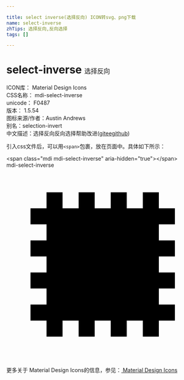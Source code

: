 ```yaml
---

title: select inverse(选择反向) ICON转svg、png下载
name: select-inverse
zhTips: 选择反向,反向选择
tags: []

---
```


# select-inverse  <small style="font-size: 60%;font-weight: 100">选择反向</small>


<div class="detail-page">
<p>
<span>
ICON库：
<span class="badge-secondary badge">Material Design Icons</span> 
</span>
<br/>
<span>
CSS名称：
<span class="badge-secondary badge">mdi-select-inverse</span> 
</span>
<br/>
<span>
unicode：
<span class="badge-secondary badge">F0487</span> 
<copy-btn content='F0487' btn-title=""></copy-btn>
<copy-btn :content='String.fromCodePoint(parseInt("F0487", 16))' btn-title="复制U"></copy-btn>
</span>
<br/>
<span>
版本：
<span class="badge-secondary badge">1.5.54</span> 
</span>
<br/>
<span>图标来源/作者：<span class="badge-light badge">Austin Andrews</span></span> 
<br/>
<span>别名：<span class="badge-light badge">selection-invert</span></span><br/><span class="zh-detail">中文描述：<span class="badge-primary badge">选择反向</span><span class="badge-primary badge">反向选择</span><span class="help-link"><span>帮助改进</span>(<a href="https://gitee.com/liuwave/icon-helper/edit/master/json/material/select-inverse.json" target="_blank" rel="noopener noreferrer">gitee</a><a href="https://github.com/liuwave/icon-helper/edit/master/json/material/select-inverse.json" target="_blank" rel="noopener noreferrer">github</a></span>)</span><br/>
</p>
</div>
<div class="alert alert-dark">
  <i class="mdi mdi-select-inverse mdi-48px"></i>
  <i class="mdi mdi-select-inverse mdi-36px"></i>
  <i class="mdi mdi-select-inverse mdi-24px"></i>
  <i class="mdi mdi-select-inverse mdi-18px"></i>
</div>
<div>
  <p>引入css文件后，可以用<code>&lt;span&gt;</code>包裹，放在页面中。具体如下所示：    
  </p>
  <div class="alert alert-primary" style="font-size: 14px">
    &lt;span class="mdi mdi-select-inverse" aria-hidden="true"&gt;&lt;/span&gt;
    <copy-btn content='<span class="mdi mdi-select-inverse" aria-hidden="true"></span>'></copy-btn>
  </div>
  <div class="alert alert-secondary">
    <i class="mdi mdi-select-inverse"
    style="font-size: 24px"
    aria-hidden="true"></i> mdi-select-inverse
    <copy-btn content="mdi-select-inverse" btn-title="复制图标名称"></copy-btn>
  </div>
</div>
<div id="svg" class="svg-wrap">
<svg xmlns="http://www.w3.org/2000/svg" viewBox="0 0 24 24"><path d="M5,3H7V5H9V3H11V5H13V3H15V5H17V3H19V5H21V7H19V9H21V11H19V13H21V15H19V17H21V19H19V21H17V19H15V21H13V19H11V21H9V19H7V21H5V19H3V17H5V15H3V13H5V11H3V9H5V7H3V5H5V3Z" /></svg>
</div>
<detail full-name='mdi-select-inverse'></detail>
    
<div><p>更多关于 Material Design Icons的信息，参见：<a target="_blank" href="https://iconhelper.cn/material.html"> Material Design Icons</a>
</p></div>
